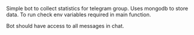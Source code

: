 Simple bot to collect statistics for telegram group.
Uses mongodb to store data.
To run check env variables required in main function.

Bot should have access to all messages in chat.

